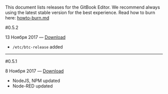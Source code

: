 This document lists releases for the GitBook Editor. We recommend always using the latest stable version for the best experience.
Read how to burn here: [howto-burn.md](howto-burn.md)

#0.5.2

13 Ноября 2017 — [Download](https://drive.google.com/open?id=1kp_H4vMPQ5TcqDlMcyXLRZavBVHSh_VQ)

- `/etc/btc-release` added

***

#0.5.1

8 Ноября 2017 — [Download](https://yadi.sk/d/EctTqAQG3PXJ2t)

- NodeJS, NPM updated
- Node-RED updated
